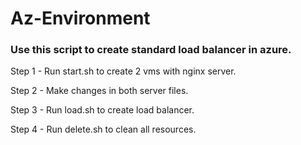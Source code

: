 # Az-Environment

### Use this script to create standard load balancer in azure.

Step 1 - Run start.sh to create 2 vms with nginx server.

Step 2 - Make changes in both server files.

Step 3 - Run load.sh to create load balancer.

Step 4 - Run delete.sh to clean all resources.